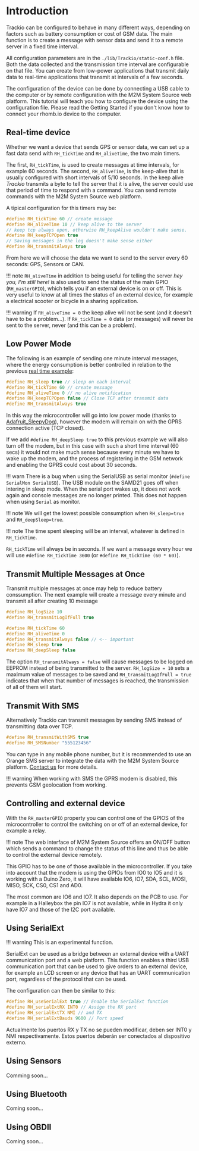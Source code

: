 # Introduction

Trackio can be configured to behave in many different ways, depending on factors such as battery consumption or cost of GSM data. The main function is to create a message with sensor data and send it to a remote server in a fixed time interval.

All configuration parameters are in the `./lib/Trackio/static-conf.h` file. Both the data collected and the transmission time interval are configurable on that file. You can create from low-power applications that transmit daily data to real-time applications that transmit at intervals of a few seconds.

The configuration of the device can be done by connecting a USB cable to the computer or by remote configuration with the M2M System Source web platform. This tutorial will teach you how to configure the device using the configuration file. Please read the Getting Started if you don't know how to connect your rhomb.io device to the computer.

## Real-time device

Whether we want a device that sends GPS or sensor data, we can set up a fast data send with `RH_tickTime` and `RH_aliveTime`, the two main timers.

The first, `RH_tickTime`, is used to create messages at time intervals, for example 60 seconds. The second, `RH_aliveTime`, is the keep-alive that is usually configured with short intervals of 5/10 seconds. In the keep alive _Trackio_ transmits a byte to tell the server that it is alive, the server could use that period of time to respond with a command. You can send remote commands with the M2M System Source web platform.

A tipical configuration for this timers may be:

```c++
#define RH_tickTime 60 // create message
#define RH_aliveTime 10 // keep alive to the server
// keep tcp always open, otherwise RH_keepAlive wouldn't make sense.
#define RH_keepTCPOpen true
// Saving messages in the log doesn't make sense either
#define RH_transmitAlways true
```

From here we will choose the data we want to send to the server every 60 seconds: GPS, Sensors or CAN.

!!! note
    `RH_aliveTime` in addition to being useful for telling the server _hey you, I'm still here!_ is also used to send the status of the main GPIO (`RH_masterGPIO`), which tells you if an external device is on or off. This is very useful to know at all times the status of an external device, for example a electrical scooter or bicycle in a sharing application.

!!! warning
    If `RH_aliveTime = 0` the keep alive will not be sent (and it doesn't have to be a problem...). If `RH_tickTime = 0` data (or messages) will never be sent to the server, never (and this can be a problem).

## Low Power Mode

The following is an example of sending one minute interval messages, where the energy consumption is better controlled in relation to the previous [real time example](/usage/#real-time-device):

```c++
#define RH_sleep true // sleep on each interval
#define RH_tickTime 60 // create message
#define RH_aliveTime 0 // no alive notification
#define RH_keepTCPOpen false // Close TCP after transmit data
#define RH_transmitAlways true
```

In this way the microcontroller will go into low power mode (thanks to [Adafruit_SleepyDog](https://github.com/adafruit/Adafruit_SleepyDog)), however the modem will remain on with the GPRS connection active (TCP closed).

If we add `#define RH_deepSleep true` to this previous example we will also turn off the modem, but in this case with such a short time interval (60 secs) it would not make much sense because every minute we have to wake up the modem, and the process of registering in the GSM network and enabling the GPRS could cost about 30 seconds.

!!! warn
    There is a bug when using the SerialUSB as serial monitor (`#define SerialMon SerialUSB`). The USB module on the SAMD21 goes off when intering in sleep mode. When the serial port wakes up, it does not work again and console messages are no longer printed. This does not happen when using `Serial` as monitor.

!!! note
    We will get the lowest possible consumption when `RH_sleep=true` and `RH_deepSleep=true`.

!!! note
    The time spent sleeping will be an interval, whatever is defined in `RH_tickTime`.

`RH_tickTime` will always be in seconds. If we want a message every hour we will use `#define RH_tickTime 3600` (or `#define RH_tickTime (60 * 60)`).

## Transmit Multiple Messages at Once

Transmit multiple messages at once may help to reduce battery conssumption. The next example will create a message every minute and transmit all after creating 10 message

```c
#define RH_logSize 10
#define RH_transmitLogIfFull true

#define RH_tickTime 60
#define RH_aliveTime 0
#define RH_transmitAlways false // <-- important
#define RH_sleep true
#define RH_deepSleep false
```

The option `RH_transmitAlways = false` will cause messages to be logged on EEPROM instead of being transmitted to the server. `RH_logSize = 10` sets a maximum value of messages to be saved and `RH_transmitLogIfFull = true` indicates that when that number of messages is reached, the transmission of all of them will start.

## Transmit With SMS

Alternatively Trackio can transmit messages by sending SMS instead of transmitting data over TCP.

```c
#define RH_transmitWithSMS true
#define RH_SMSNumber "555123456"
```

You can type in any mobile phone number, but it is recommended to use an Orange SMS server to integrate the data with the M2M System Source platform. [Contact us](http://m2msystemsource.com/) for more details.

!!! warning
    When working with SMS the GPRS modem is disabled, this prevents GSM geolocation from working.

## Controlling and external device

With the `RH_masterGPIO` property you can control one of the GPIOS of the microcontroller to control the switching on or off of an external device, for example a relay.

!!! note
    The web interface of M2M System Source offers an ON/OFF button which sends a command to change the status of this line and thus be able to control the external device remotely.

This GPIO has to be one of those available in the microcontroller. If you take into account that the modem is using the GPIOs from IO0 to IO5 and it is working with a Duino Zero, it will have available IO6, IO7, SDA, SCL, MOSI, MISO, SCK, CS0, CS1 and AD0.

The most common are IO6 and IO7. It also depends on the PCB to use. For example in a Halleybox the pin IO7 is not available, while in Hydra it only have IO7 and those of the I2C port available.

## Using SerialExt

!!! warning
    This is an experimental function.

SerialExt can be used as a bridge between an external device with a UART communication port and a web platform. This function enables a third USB communication port that can be used to give orders to an external device, for example an LCD screen or any device that has an UART communication port, regardless of the protocol that can be used.

The configuration can then be similar to this:

```c
#define RH_useSerialExt true // Enable the SerialExt function
#define RH_serialExtRX INT0 // Assign the RX port
#define RH_serialExtTX NMI // and TX
#define RH_serialExtBauds 9600 // Port speed
```

Actualmente los puertos RX y TX no se pueden modificar, deben ser INT0 y NMI respectivamente. Estos puertos deberán ser conectados al dispositivo externo.

## Using Sensors

Comming soon...

## Using Bluetooth

Coming soon...

## Using OBDII

Coming soon...

